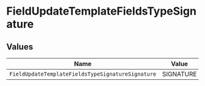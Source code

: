 # FieldUpdateTemplateFieldsTypeSignature


## Values

| Name                                              | Value                                             |
| ------------------------------------------------- | ------------------------------------------------- |
| `FieldUpdateTemplateFieldsTypeSignatureSignature` | SIGNATURE                                         |